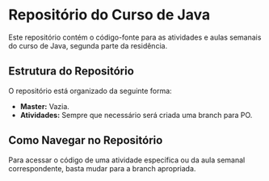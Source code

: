 # Repositório do Curso de Java
Este repositório contém o código-fonte para as atividades e aulas semanais do curso de Java, segunda parte da residência.

## Estrutura do Repositório
O repositório está organizado da seguinte forma:

- **Master:** Vazia.
- **Atividades:** Sempre que necessário será criada uma branch para PO.

## Como Navegar no Repositório
Para acessar o código de uma atividade específica ou da aula semanal correspondente, basta mudar para a branch apropriada.
